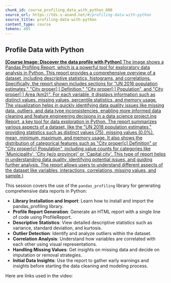 ```yaml
---
chunk_id: course_profiling_data_with_python_000
source_url: https://tds.s-anand.net/#/profiling-data-with-python
source_title: profiling-data-with-python
content_type: course
tokens: 485
---
```


## Profile Data with Python

[**[Course Image: Discover the data profile with Python]** The image shows a Pandas Profiling Report, which is a powerful tool for exploratory data analysis in Python. This report provides a comprehensive overview of a dataset, including descriptive statistics, histograms, and correlations. Specifically, the report shown includes sections for "UN 2016 population estimates," "City proper[:] Definition," "City proper[:] Population", and "City proper[:] Area (km2)". For each variable, it displays information such as distinct values, missing values, percentile statistics, and memory usage. The visualization helps in quickly identifying data quality issues like missing data, outliers, and data type inconsistencies, enabling more informed data cleaning and feature engineering decisions in a data science project.ing Report, a key tool for data exploration in Python. The report summarizes various aspects of a dataset, like the "UN 2018 population estimates," providing statistics such as distinct values (75), missing values (0.0%), mean, minimum, maximum, and memory usage. It also shows the distribution of categorical features such as "City proper[c] Definition" or "City proper[c] Population", including value counts for categories like 'Municipality', 'City (w/o province)' or 'Capital city'. This type of report helps in understanding data quality, identifying potential issues, and guiding further analysis. The report allows users to understand different aspects of the dataset like variables, interactions, correlations, missing values, and sample.)](https://youtu.be/kFVxdBhLa_A)

This session covers the use of the `pandas_profiling` library for generating comprehensive data reports in Python:

- **Library Installation and Import**: Learn how to install and import the pandas_profiling library.
- **Profile Report Generation**: Generate an HTML report with a single line of code using ProfileReport.
- **Descriptive Statistics**: View detailed descriptive statistics such as variance, standard deviation, and kurtosis.
- **Outlier Detection**: Identify and analyze outliers within the dataset.
- **Correlation Analysis**: Understand how variables are correlated with each other using visual representations.
- **Handling Missing Values**: Get insights on missing data and decide on imputation or removal strategies.
- **Initial Data Insights**: Use the report to gather early warnings and insights before starting the data cleaning and modeling process.

Here are links used in the video:
